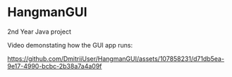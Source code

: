 # HangmanGUI
2nd Year Java project

Video demonstating how the GUI app runs:




https://github.com/DmitriiUser/HangmanGUI/assets/107858231/d71db5ea-9e17-4990-bcbc-2b38a7a4a09f




